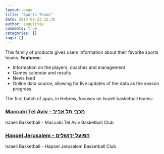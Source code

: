```yaml
---
layout: page
title: "Sports Teams"
date: 2013-09-23 22:30
author: saguiitay
comments: true
categories: []
tags: []
---
```

This family of products gives users information about their favorite sports teams. **Features:**

-   Information on the players, coaches and management
-   Games calendar and results
-   News feed
-   Online data source, allowing for live updates of the data as the season progress

The first batch of apps, in Hebrew, focuses on Israeli basketball teams:

### [Maccabi Tel Aviv - מכבי תל אביב](http://itaysagui.wordpress.com/windows-phone/sports-teams/maccabi-tel-aviv/ "Maccabi Tel Aviv - מכבי תל אביב")

Israeli Basketball - Maccabi Tel Aviv Basketball Club

### [Hapoel Jerusalem - הפועל ירושלים](http://itaysagui.wordpress.com/windows-phone/sports-teams/hapoel-jerusalem/ "Hapoel Jerusalem - הפועל ירושלים")

Israeli Basketball - Hapoel Jerusalem Basketball Club


